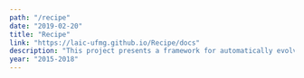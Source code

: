```yaml
---
path: "/recipe"
date: "2019-02-20"
title: "Recipe"
link: "https://laic-ufmg.github.io/Recipe/docs"
description: "This project presents a framework for automatically evolving machine learning pipelines based on the definition of grammars."
year: "2015-2018"
---
```

